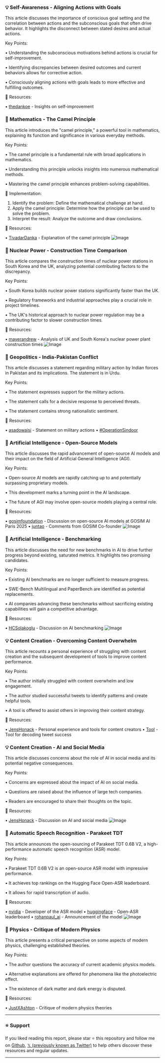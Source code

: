 ### 💡 Self-Awareness - Aligning Actions with Goals

This article discusses the importance of conscious goal setting and the correlation between actions and the subconscious goals that often drive behavior.  It highlights the disconnect between stated desires and actual actions.

Key Points:

• Understanding the subconscious motivations behind actions is crucial for self-improvement.


• Identifying discrepancies between desired outcomes and current behaviors allows for corrective action.


• Consciously aligning actions with goals leads to more effective and fulfilling outcomes.


🔗 Resources:

• [thedankoe](https://x.com/thedankoe) - Insights on self-improvement


### 🚀 Mathematics - The Camel Principle

This article introduces the "camel principle," a powerful tool in mathematics, explaining its function and significance in various everyday methods.

Key Points:

• The camel principle is a fundamental rule with broad applications in mathematics.


• Understanding this principle unlocks insights into numerous mathematical methods.


• Mastering the camel principle enhances problem-solving capabilities.


🚀 Implementation:

1.  Identify the problem: Define the mathematical challenge at hand.
2.  Apply the camel principle: Determine how the principle can be used to solve the problem.
3.  Interpret the result: Analyze the outcome and draw conclusions.


🔗 Resources:

• [TivadarDanka](https://x.com/TivadarDanka) - Explanation of the camel principle
![Image](https://pbs.twimg.com/media/GqWVLUbbEAAKuNg?format=jpg&name=small)


### 🤖 Nuclear Power - Construction Time Comparison

This article compares the construction times of nuclear power stations in South Korea and the UK, analyzing potential contributing factors to the discrepancy.

Key Points:

• South Korea builds nuclear power stations significantly faster than the UK.


• Regulatory frameworks and industrial approaches play a crucial role in project timelines.


• The UK's historical approach to nuclear power regulation may be a contributing factor to slower construction times.


🔗 Resources:

• [mayerandrew](https://x.com/mayerandrew) - Analysis of UK and South Korea's nuclear power plant construction times
![Image](https://pbs.twimg.com/media/GqROQ6tXEAAfRfk?format=jpg&name=small)



### 🤖 Geopolitics - India-Pakistan Conflict

This article discusses a statement regarding military action by Indian forces in Pakistan and its implications.  The statement is in Urdu.

Key Points:

•  The statement expresses support for the military actions.


•  The statement calls for a decisive response to perceived threats.


• The statement contains strong nationalistic sentiment.


🔗 Resources:

• [asadowaisi](https://x.com/asadowaisi) - Statement on military actions
• [#OperationSindoor](https://x.com/hashtag/OperationSindoor?src=hashtag_click)


### 🤖 Artificial Intelligence - Open-Source Models

This article discusses the rapid advancement of open-source AI models and their impact on the field of Artificial General Intelligence (AGI).

Key Points:

• Open-source AI models are rapidly catching up to and potentially surpassing proprietary models.


• This development marks a turning point in the AI landscape.


•  The future of AGI may involve open-source models playing a central role.


🔗 Resources:

• [gosimfoundation](https://x.com/gosimfoundation) - Discussion on open-source AI models at GOSIM AI Paris 2025
• [juntao](https://x.com/juntao) -  Comments from GOSIM Co-founder
![Image](https://pbs.twimg.com/media/GqVXG1iboAAxFEt?format=jpg&name=small)


### 🤖 Artificial Intelligence - Benchmarking

This article discusses the need for new benchmarks in AI to drive further progress beyond existing, saturated metrics.  It highlights two promising candidates.

Key Points:

• Existing AI benchmarks are no longer sufficient to measure progress.


•  SWE-Bench Multilingual and PaperBench are identified as potential replacements.


•  AI companies advancing these benchmarks without sacrificing existing capabilities will gain a competitive advantage.


🔗 Resources:

• [HCSolakoglu](https://x.com/HCSolakoglu) - Discussion on AI benchmarking
![Image](https://pbs.twimg.com/media/GqV-0WIWAAA5LMU?format=jpg&name=small)


### 💡 Content Creation - Overcoming Content Overwhelm

This article recounts a personal experience of struggling with content creation and the subsequent development of tools to improve content performance.

Key Points:

•  The author initially struggled with content overwhelm and low engagement.


•  The author studied successful tweets to identify patterns and create helpful tools.


•  A tool is offered to assist others in improving their content strategy.


🔗 Resources:

• [JensHonack](https://x.com/JensHonack) - Personal experience and tools for content creators
• [Tool](https://t.co/wsngTKEhjL) - Tool for decoding tweet success


### 💡 Content Creation - AI and Social Media

This article discusses concerns about the role of AI in social media and its potential negative consequences.

Key Points:

•  Concerns are expressed about the impact of AI on social media.


•  Questions are raised about the influence of large tech companies.


•  Readers are encouraged to share their thoughts on the topic.


🔗 Resources:

• [JensHonack](https://x.com/JensHonack) - Discussion on AI and social media
![Image](https://pbs.twimg.com/media/GqVoc0xXAAAUV-h?format=jpg&name=small)


### 🚀 Automatic Speech Recognition - Parakeet TDT

This article announces the open-sourcing of Parakeet TDT 0.6B V2, a high-performance automatic speech recognition (ASR) model.

Key Points:

• Parakeet TDT 0.6B V2 is an open-source ASR model with impressive performance.


• It achieves top rankings on the Hugging Face Open-ASR leaderboard.


•  It allows for rapid transcription of audio.


🔗 Resources:

• [nvidia](https://x.com/nvidia) - Developer of the ASR model
• [huggingface](https://x.com/huggingface) - Open-ASR leaderboard
• [rohanpaul_ai](https://x.com/rohanpaul_ai) - Announcement of the model
![Image](https://pbs.twimg.com/media/GqV07AeXcAA9klA?format=jpg&name=small)


### 🤖 Physics - Critique of Modern Physics

This article presents a critical perspective on some aspects of modern physics, challenging established theories.

Key Points:

• The author questions the accuracy of current academic physics models.


•  Alternative explanations are offered for phenomena like the photoelectric effect.


• The existence of dark matter and dark energy is disputed.


🔗 Resources:

• [JustXAshton](https://x.com/JustXAshton) - Critique of modern physics theories


---

### ⭐️ Support

If you liked reading this report, please star ⭐️ this repository and follow me on [Github](https://github.com/Drix10), [𝕏 (previously known as Twitter)](https://x.com/DRIX_10_) to help others discover these resources and regular updates.

---